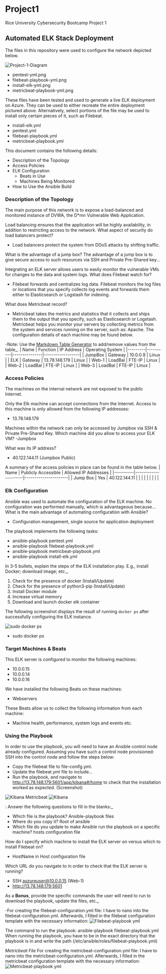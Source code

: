 # Project1
Rice University Cybersecurity Bootcamp Project 1


## Automated ELK Stack Deployment
The files in this repository were used to configure the network depicted below.

![Project-1-Diagram](https://user-images.githubusercontent.com/93356171/155870641-a1934b36-0ac1-45c9-9547-552f2409fcdb.png)

- pentest-yml.png
- filebeat-playbook-yml.png
- install-elk-yml.png
- metricbeat-playbook-yml.png

These files have been tested and used to generate a live ELK deployment on Azure. They can be used to either recreate the entire deployment pictured above. Alternatively, select portions of the file may be used to install only certain pieces of it, such as Filebeat.
  - install-elk.yml
  - pentest.yml
  - filebeat-playbook.yml
  - metricbeat-playbook.yml

This document contains the following details:
- Description of the Topology
- Access Policies
- ELK Configuration
  - Beats in Use
  - Machines Being Monitored
- How to Use the Ansible Build


### Description of the Topology


The main purpose of this network is to expose a load-balanced and monitored instance of DVWA, the D*mn Vulnerable Web Application.

Load balancing ensures that the application will be highly availability, in addition to restricting access to the network. 
What aspect of security do load balancers protect?
- Load balancers protect the system from DDoS attacks by shifting traffic. 

What is the advantage of a jump box?
The advantage of a jump box is to give secure access to such resources via SSH and Private Pre-Shared key... 


Integrating an ELK server allows users to easily monitor the vulnerable VMs for changes to the data and system logs. 
What does Filebeat watch for?
- Filebeat forwards and centralizes log data. Filebeat monitors the log files or locations that you specify collects log events and forwards them either to Elasticsearch or Logstash for indexing.

What does Metricbeat record?
- Metricbeat takes the metrics and statistics that it collects and ships them to the output that you specify, such as Elasticsearch or Logstash. Metricbeat helps you monitor your servers by collecting metrics from the system and services running on the server, such as: Apache.
The configuration details of each machine may be found below.


-Note: Use the [Markdown Table Generator](http://www.tablesgenerator.com/markdown_tables) to add/remove values from the table_.
| Name    | Function | IP Address    | Operating System |
|---------|----------|---------------|------------------|
| JumpBox | Gateway  | 10.0.0.9      | Linux            |
| ELK     | Gateway  | 13.78.148.179 | Linux            |
| Web-1   | LoadBal  | FTE-IP        | Linux            |
| Web-2   | LoadBal  | FTE-IP        | Linux            |
| Web-3   | LoadBal  | FTE-IP        | Linux            |


### Access Policies

The machines on the internal network are not exposed to the public Internet. 

Only the Elk machine can accept connections from the Internet. Access to this machine is only allowed from the following IP addresses:
- 13.78.148.179

Machines within the network can only be accessed by Jumpbox via SSH & Private Pre-Shared Key. Which machine did you allow to access your ELK VM? 
-Jumpbox

What was its IP address?
- 40.122.144.11 (Jumpbox Public)

A summary of the access policies in place can be found in the table below.
| Name     | Publicly Accessible | Allowed IP Addresses |
|----------|---------------------|----------------------|
| Jump Box |   Yes               | 40.122.144.11        |
|          |                     |                      |
|          |                     |                      |


### Elk Configuration

Ansible was used to automate the configuration of the ELK machine. No configuration was performed manually, which is advantageous because...
What is the main advantage of automating configuration with Ansible?
- Configuration management, single source for application deployment


The playbook implements the following tasks:
- ansible-playbook pentest.yml
- ansible-playbook filebeat-playbook.yml
- ansible-playbook metricbeat-playbook.yml
- ansible-playbook install-elk.yml


In 3-5 bullets, explain the steps of the ELK installation play. E.g., install Docker; download image; etc._
1.  Check for the presence of docker (Install/Update)
2.  Check for the presence of python3-pip (Install/Update)
3.  Install Docker module
4.  Increase virtual memory
5.  Download and launch docker elk container


The following screenshot displays the result of running `docker ps` after successfully configuring the ELK instance.

![sudo docker ps](https://user-images.githubusercontent.com/93356171/155871127-ef629c42-cc4b-4eed-bb85-f4ae287739ed.png)

- sudo docker ps

### Target Machines & Beats

This ELK server is configured to monitor the following machines:
- 10.0.0.15
- 10.0.0.14
- 10.0.0.16

We have installed the following Beats on these machines:
- Webservers

These Beats allow us to collect the following information from each machine:
- Machine health, performance, system logs and events etc.  

### Using the Playbook

In order to use the playbook, you will need to have an Ansible control node already configured. Assuming you have such a control node provisioned: 
SSH into the control node and follow the steps below:

- Copy the filebeat file to file-conifg.yml.
- Update the filebeat.yml file to include...
- Run the playbook, and navigate to http://13.78.148.179:5601/app/kibana#/home to check that the installation worked as expected.  (Screenshot)

![Kibana Metricbeat](https://user-images.githubusercontent.com/93356171/155827203-fd403887-58a5-44df-a102-0648cda04e5f.png)
![Kibana ](https://user-images.githubusercontent.com/93356171/155827231-47fb3e92-804d-4a3c-b5cc-cd6d96d00d0c.png)


: Answer the following questions to fill in the blanks:_

- Which file is the playbook? Ansible-playbook files   
- Where do you copy it? Root of ansible 
- Which file do you update to make Ansible run the playbook on a specific machine? hosts configuration file

How do I specify which machine to install the ELK server on versus which to install Filebeat on?
- HostName in Host configuration file

Which URL do you navigate to in order to check that the ELK server is running?
- SSH aszureuser@10.0.0.15 (Web-1)
- http://13.78.148.179:5601

As a **Bonus**, provide the specific commands the user will need to run to download the playbook, update the files, etc._

-For creating the filebeat-configuration.yml file: I have to nano into the filebeat-configuration.yml. Afterwards, I filled in the filebeat configuration template with the necessary information: 
![Filebeat-playbook yml](https://user-images.githubusercontent.com/93356171/155871340-8300d7b2-1bf7-4660-8696-7fdad67d3e9b.png)

The command to run the playbook: ansible-playbook filebeat-playbook.yml
When running the playbook, you have to be in the exact directory that the playbook is in and write the path (/etc/ansible/roles/filebeat-playbook.yml)

*Metricbeat File*
For creating the metricbeat-configuration.yml file: I have to nano into the metricbeat-configuration.yml. Afterwards, I filled in the metricbeat configuration template with the necessary information:
![Metricbeat-playbook yml](https://user-images.githubusercontent.com/93356171/155872241-bd78a397-8559-41d6-b506-fcf806e14df1.png)
